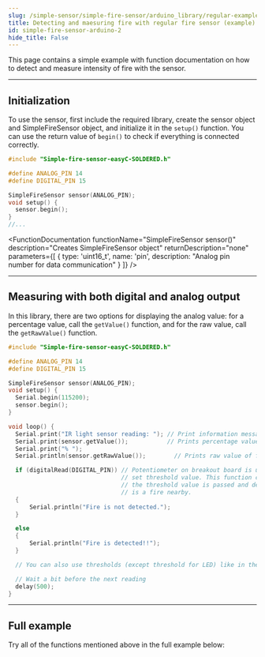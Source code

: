 ```yaml
---
slug: /simple-sensor/simple-fire-sensor/arduino_library/regular-example
title: Detecting and maesuring fire with regular fire sensor (example)
id: simple-fire-sensor-arduino-2
hide_title: False
---
```

This page contains a simple example with function documentation on how to detect and measure intensity of fire with the sensor.

---

## Initialization
To use the sensor, first include the required library, create the sensor object and SimpleFireSensor object, and initialize it in the `setup()` function. You can use the return value of `begin()` to check if everything is connected correctly.

```cpp
#include "Simple-fire-sensor-easyC-SOLDERED.h"

#define ANALOG_PIN 14
#define DIGITAL_PIN 15

SimpleFireSensor sensor(ANALOG_PIN);
void setup() {
  sensor.begin();
}
//...
```
<FunctionDocumentation
  functionName="SimpleFireSensor sensor()"
  description="Creates SimpleFireSensor object"
  returnDescription="none"
  parameters={[ 
    { type: 'uint16_t', name: 'pin', description: "Analog pin number for data communication" }
  ]}
/>

<FunctionDocumentation
  functionName="sensor.begin()"
  description="Initializes the sensor."
  returnDescription="Returns true if initialization is successful, false otherwise."
/>

---

## Measuring with both digital and analog output
In this library, there are two options for displaying the analog value: for a percentage value, call the `getValue()` function, and for the raw value, call the `getRawValue()` function.

```cpp
#include "Simple-fire-sensor-easyC-SOLDERED.h"

#define ANALOG_PIN 14
#define DIGITAL_PIN 15

SimpleFireSensor sensor(ANALOG_PIN);
void setup() {
  Serial.begin(115200);
  sensor.begin();
}

void loop() {
  Serial.print("IR light sensor reading: "); // Print information message
  Serial.print(sensor.getValue());           // Prints percentage value of fire sensor
  Serial.print("% ");
  Serial.println(sensor.getRawValue());        // Prints raw value of fire sensor

  if (digitalRead(DIGITAL_PIN)) // Potentiometer on breakout board is used to
                                // set threshold value. This function checks if
                                // the threshold value is passed and determines if there
                                // is a fire nearby.
  {
      Serial.println("Fire is not detected.");
  }

  else
  {
      Serial.println("Fire is detected!!");
  }

  // You can also use thresholds (except threshold for LED) like in the Read_values_easyC example to detect fire.

  // Wait a bit before the next reading
  delay(500);
}
```
<FunctionDocumentation
  functionName="sensor.getValue()"
  description="Returns the measurement in percentage."
  returnDescription="Returns float representation of fire chance percentage"
/>

<FunctionDocumentation
  functionName="sensor.getRawValue()"
  description="Returns the raw ADC value."
  returnDescription="Returns integer representation of fire value"
/>

<CenteredImage src="/img/simple-sensor/simple-fire-sensor/fire_not_detected.png" alt="Sensor when fire is not present" caption="Sensor when fire is not present" width="700px" />

<CenteredImage src="/img/simple-sensor/simple-fire-sensor/fire_not_detected_serial.jpg" alt="Serial Monitor output" caption="Serial Monitor output" width="700px" />

<CenteredImage src="/img/simple-sensor/simple-fire-sensor/fire_detected.png" alt="Sensor when fire is present" caption="Sensor when fire is present" width="700px" />

<CenteredImage src="/img/simple-sensor/simple-fire-sensor/fire_detected_serial.jpg" alt="Serial Monitor output" caption="Serial Monitor output" width="700px" />

---

## Full example

Try all of the functions mentioned above in the full example below:

<QuickLink 
  title="Read_values_native.ino" 
  description="Example for using the digital and analog read functions for Simple fire sensor."
  url="https://github.com/SolderedElectronics/Soldered-Simple-Fire-Sensor-Arduino-library/blob/main/examples/Read_values_native/Read_values_native.ino" 
/>